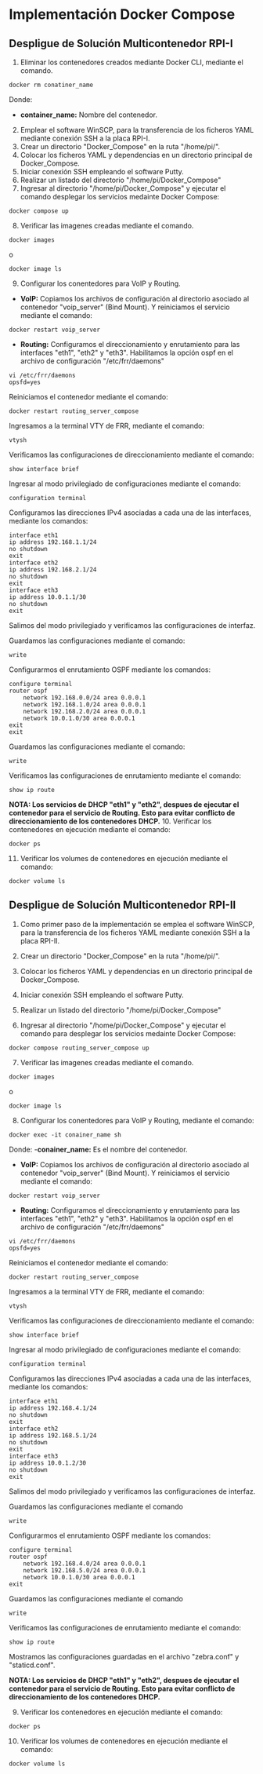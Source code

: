 # Implementación Docker Compose

## Despligue de Solución Multicontenedor RPI-I
1. Eliminar los contenedores creados mediante Docker CLI, mediante el comando.

```shell
docker rm conatiner_name
```
Donde:

- **container_name:** Nombre del contenedor.

2. Emplear el software WinSCP, para la transferencia de los ficheros YAML mediante conexión SSH a la placa RPI-I.
3. Crear un directorio "Docker_Compose" en la ruta "/home/pi/".
4. Colocar los ficheros YAML y dependencias en un directorio principal de Docker_Compose.
5. Iniciar conexión SSH empleando el software Putty.
6. Realizar un listado del directorio "/home/pi/Docker_Compose"
7. Ingresar al directorio "/home/pi/Docker_Compose" y ejecutar el comando desplegar los servicios medainte Docker Compose:

```shell
docker compose up
```

8. Verificar las imagenes creadas mediante el comando.

```shell
docker images
```
o
```shell
docker image ls
```

9. Configurar los conentedores para VoIP y Routing.

- **VoIP:** Copiamos los archivos de configuración al directorio asociado al contenedor "voip_server" (Bind Mount).
Y reiniciamos el servicio mediante el comando:

```shell
docker restart voip_server
```

- **Routing:** Configuramos el direccionamiento y enrutamiento para las interfaces "eth1", "eth2" y "eth3".
Habilitamos la opción ospf en el archivo de configuración "/etc/frr/daemons"

```shell
vi /etc/frr/daemons
opsfd=yes
```
Reiniciamos el contenedor mediante el comando:

```shell
docker restart routing_server_compose
```

Ingresamos a la terminal VTY de FRR, mediante el comando:

```shell
vtysh
```

Verificamos las configuraciones de direccionamiento mediante el comando:

```shell
show interface brief
```

Ingresar al modo privilegiado de configuraciones mediante el comando:

```shell
configuration terminal
```

Configuramos las direcciones IPv4 asociadas a cada una de las interfaces, mediante los comandos:

```shell
interface eth1
ip address 192.168.1.1/24
no shutdown
exit
interface eth2
ip address 192.168.2.1/24
no shutdown
exit
interface eth3
ip address 10.0.1.1/30 
no shutdown
exit
```

Salimos del modo privilegiado y verificamos las configuraciones de interfaz.

Guardamos las configuraciones mediante el comando:

```shell
write
```

Configurarmos el enrutamiento OSPF mediante los comandos:

```shell
configure terminal
router ospf
	network 192.168.0.0/24 area 0.0.0.1
	network 192.168.1.0/24 area 0.0.0.1
	network 192.168.2.0/24 area 0.0.0.1
	network 10.0.1.0/30 area 0.0.0.1
exit
exit
```

Guardamos las configuraciones mediante el comando:

```shell
write
```

Verificamos las configuraciones de enrutamiento mediante el comando:

```shell
show ip route
```

**NOTA: Los servicios de DHCP "eth1" y "eth2", despues de ejecutar el contenedor para el servicio de Routing. Esto para evitar conflicto de direccionamiento de los contenedores DHCP.**
10. Verificar los contenedores en ejecución mediante el comando:

```shell
docker ps
```

11. Verificar los volumes de contenedores en ejecución mediante el comando:

```shell
docker volume ls
```

## Despligue de Solución Multicontenedor RPI-II

1. Como primer paso de la implementación se emplea el software WinSCP, para la transferencia de los ficheros YAML mediante conexión SSH a la placa RPI-II.
   
2. Crear un directorio "Docker_Compose" en la ruta "/home/pi/".
   
3. Colocar los ficheros YAML y dependencias en un directorio principal de Docker_Compose.
   
4. Iniciar conexión SSH empleando el software Putty.
   
5. Realizar un listado del directorio "/home/pi/Docker_Compose"
    
6. Ingresar al directorio "/home/pi/Docker_Compose" y ejecutar el comando para desplegar los servicios medainte Docker Compose:
   
```shell
docker compose routing_server_compose up
```

7. Verificar las imagenes creadas mediante el comando.

```shell
docker images
```
o
```shell
docker image ls
```

8. Configurar los conentedores para VoIP y Routing, mediante el comando:

```shell
docker exec -it conainer_name sh
```

Donde:
-**conainer_name:** Es el nombre del contenedor.
- **VoIP:** Copiamos los archivos de configuración al directorio asociado al contenedor "voip_server" (Bind Mount).
Y reiniciamos el servicio mediante el comando:

```shell
docker restart voip_server
```

- **Routing:** Configuramos el direccionamiento y enrutamiento para las interfaces "eth1", "eth2" y "eth3".
Habilitamos la opción ospf en el archivo de configuración "/etc/frr/daemons"

```shell
vi /etc/frr/daemons
opsfd=yes
```

Reiniciamos el contenedor mediante el comando:

```shell
docker restart routing_server_compose
```

Ingresamos a la terminal VTY de FRR, mediante el comando:

```shell
vtysh
```

Verificamos las configuraciones de direccionamiento mediante el comando:

```shell
show interface brief
```
Ingresar al modo privilegiado de configuraciones mediante el comando:

```shell
configuration terminal
```

Configuramos las direcciones IPv4 asociadas a cada una de las interfaces, mediante los comandos:

```shell
interface eth1
ip address 192.168.4.1/24
no shutdown
exit
interface eth2
ip address 192.168.5.1/24
no shutdown
exit
interface eth3
ip address 10.0.1.2/30 
no shutdown
exit
```

Salimos del modo privilegiado y verificamos las configuraciones de interfaz.

Guardamos las configuraciones mediante el comando

```shell
write
```

Configurarmos el enrutamiento OSPF mediante los comandos:

```shell
configure terminal
router ospf
	network 192.168.4.0/24 area 0.0.0.1
	network 192.168.5.0/24 area 0.0.0.1
	network 10.0.1.0/30 area 0.0.0.1
exit
```

Guardamos las configuraciones mediante el comando

```shell
write
```

Verificamos las configuraciones de enrutamiento mediante el comando:

```shell
show ip route
```

Mostramos las configuraciones guardadas en el archivo "zebra.conf" y "staticd.conf".

**NOTA: Los servicios de DHCP "eth1" y "eth2", despues de ejecutar el contenedor para el servicio de Routing. Esto para evitar conflicto de direccionamiento de los contenedores DHCP.**

9. Verificar los contenedores en ejecución mediante el comando:

```shell
docker ps
```

10. Verificar los volumes de contenedores en ejecución mediante el comando:

```shell
docker volume ls
```

